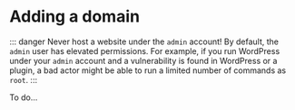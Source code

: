 # Adding a domain

::: danger Never host a website under the `admin` account!
By default, the `admin` user has elevated permissions. For example, if you run WordPress under your `admin` account and a vulnerability is found in WordPress or a plugin, a bad actor might be able to run a limited number of commands as `root`.
:::

To do...
